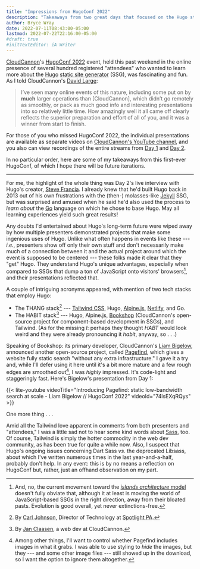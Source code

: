 ```yaml
---
title: "Impressions from HugoConf 2022"
description: "Takeaways from two great days that focused on the Hugo static site generator."
author: Bryce Wray
date: 2022-07-11T08:43:00-05:00
lastmod: 2022-07-22T22:16:00-05:00
#draft: true
#initTextEditor: iA Writer
---
```


[CloudCannon](https://cloudcannon.com)'s [HugoConf 2022](https://hugoconf.io) event, held this past weekend in the online presence of several hundred registered "attendees" who wanted to learn more about the [Hugo](https://gohugo.io) [static site generator](https://jamstack.org/generators) (SSG), was fascinating and fun. As I told CloudCannon's [David Large](https://twitter.com/avidlarge):

> I’ve seen many online events of this nature, including some put on by **much** larger operations than [CloudCannon], which didn’t go remotely as smoothly, or pack as much good info and interesting presentations into so relatively little time. How amazingly well it all came off clearly reflects the superior preparation and effort of all of you, and it was a winner from start to finish.

For those of you who missed HugoConf 2022, the individual presentations are available as separate videos on [CloudCannon's YouTube channel](https://www.youtube.com/c/CloudCannon), and you also can view recordings of the entire streams from [Day 1](https://www.youtube.com/watch?v=JpxiKUHzoqM) and [Day 2](https://www.youtube.com/watch?v=ACRN43SbF2g).

In no particular order, here are some of my takeaways from this first-ever HugoConf, of which I hope there will be future iterations.

----

For me, the highlight of the whole thing was Day 2's live interview with Hugo's creator, [Steve Francia](https://twitter.com/spf13). I already knew that he'd built Hugo back in 2013 out of his own frustrations with the (then-) molasses-like [Jekyll](https://jekyllrb.com) SSG, but was surprised and amused when he said he'd also used the process to *learn about* the [Go](https://go.dev) language on which he chose to base Hugo. May all learning experiences yield such great results!

Any doubts I'd entertained about Hugo's long-term future were wiped away by how multiple presenters demonstrated projects that make some ingenious uses of Hugo. Unlike what often happens in events like these --- *i.e.*, presenters show off only their own stuff and don't necessarily make much of a connection between it and the actual project around which the event is supposed to be centered --- these folks made it clear that they "get" Hugo. They understand Hugo's unique advantages, especially when compared to SSGs that dump a ton of JavaScript onto visitors' browsers[^islands], and their presentations reflected that.

[^islands]: And, no, the current movement toward the [*islands architecture* model](https://www.patterns.dev/posts/islands-architecture/) doesn't fully obviate that, although it at least is moving the world of JavaScript-based SSGs in the right direction, away from their bloated pasts. Evolution is good overall, yet never extinctions-free.

A couple of intriguing acronyms appeared, with mention of two tech stacks that employ Hugo:

- The THANG stack[^THANG] --- [Tailwind CSS](https://tailwindcss.com), Hugo, [Alpine.js](https://alpinejs.dev/), [Netlify](https://netlify.com), and Go.
- The HABIT stack[^HABIT] --- Hugo, Alpine.js, [Bookshop](https://github.com/cloudcannon/bookshop) (CloudCannon's open-source project for component-based development in SSGs), and Tailwind. (As for the missing *I*: perhaps they thought *HABT* would look weird and they were already pronouncing it *habit*, anyway, so . . .)

[^THANG]: By [Carl Johnson](https://twitter.com/carlmjohnson), Director of Technology at [Spotlight PA](https://www.spotlightpa.org/).

[^HABIT]: By [Jan Claasen](https://twitter.com/janclaasen), a web dev at CloudCannon.

Speaking of Bookshop: its primary developer, CloudCannon's [Liam Bigelow](https://twitter.com/LiamBigelow), announced another open-source project, called [Pagefind](https://github.com/cloudcannon/pagefind), which gives a website fully static search "without any extra infrastructure." I gave it a try and, while I'll defer using it here until it's a bit more mature and a few rough edges are smoothed out[^Pagefind], I was *highly* impressed. It's code-light and staggeringly fast. Here's Bigelow's presentation from Day 1:

[^Pagefind]: Among other things, I'll want to control whether Pagefind includes images in what it grabs. I was able to use styling to *hide* the images, but they --- and some other image files --- still showed up in the download, so I want the option to ignore them altogether.

{{< lite-youtube videoTitle="Introducing Pagefind: static low-bandwidth search at scale - Liam Bigelow // HugoConf 2022" videoId="74lsEXqRQys" >}}

One more thing . . .

Amid all the Tailwind love apparent in comments from both presenters and "attendees," I was a little sad not to hear some kind words about [Sass](https://sass-lang.com), too. Of course, Tailwind is simply the hotter commodity in the web dev community, as has been true for quite a while now. Also, I suspect that Hugo's ongoing issues concerning Dart Sass *vs.* the deprecated Libsass, about which I've written numerous times in the last year-and-a-half, probably don't help. In any event: this is by no means a reflection on HugoConf but, rather, just an offhand observation on my part.

